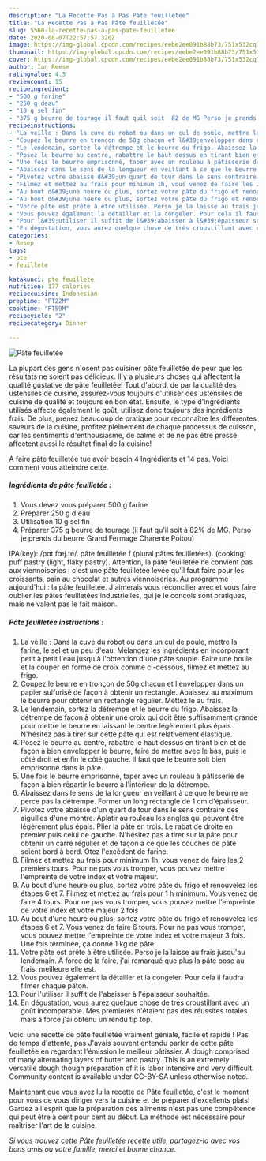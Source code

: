 ```yaml
---
description: "La Recette Pas à Pas Pâte feuilletée"
title: "La Recette Pas à Pas Pâte feuilletée"
slug: 5560-la-recette-pas-a-pas-pate-feuilletee
date: 2020-08-07T22:57:57.320Z
image: https://img-global.cpcdn.com/recipes/eebe2ee091b88b73/751x532cq70/pate-feuilletee-photo-principale-de-la-recette.jpg
thumbnail: https://img-global.cpcdn.com/recipes/eebe2ee091b88b73/751x532cq70/pate-feuilletee-photo-principale-de-la-recette.jpg
cover: https://img-global.cpcdn.com/recipes/eebe2ee091b88b73/751x532cq70/pate-feuilletee-photo-principale-de-la-recette.jpg
author: Ian Reese
ratingvalue: 4.5
reviewcount: 15
recipeingredient:
- "500 g farine"
- "250 g deau"
- "10 g sel fin"
- "375 g beurre de tourage il faut quil soit  82 de MG Perso je prends du beurre Grand Fermage Charente Poitou"
recipeinstructions:
- "La veille : Dans la cuve du robot ou dans un cul de poule, mettre la farine, le sel et un peu d&#39;eau. Mélangez les ingrédients en incorporant petit à petit l&#39;eau jusqu&#39;à l&#39;obtention d&#39;une pâte souple. Faire une boule et la couper en forme de croix comme ci-dessous, filmez et mettez au frigo."
- "Coupez le beurre en tronçon de 50g chacun et l&#39;envelopper dans un papier sulfurisé de façon à obtenir un rectangle. Abaissez au maximum le beurre pour obtenir un rectangle régulier. Mettez le au frais."
- "Le lendemain, sortez la détrempe et le beurre du frigo. Abaissez la détrempe de façon à obtenir une croix qui doit être suffisamment grande pour mettre le beurre en laissant le centre légèrement plus épais. N&#39;hésitez pas à tirer sur cette pâte qui est relativement élastique."
- "Posez le beurre au centre, rabattre le haut dessus en tirant bien et de façon à bien envelopper le beurre, faire de mettre avec le bas, puis le côté droit et enfin le côté gauche. Il faut que le beurre soit bien emprisonné dans la pâte."
- "Une fois le beurre emprisonné, taper avec un rouleau à pâtisserie de façon à bien répartir le beurre à l&#39;intérieur de la détrempe."
- "Abaissez dans le sens de la longueur en veillant à ce que le beurre ne perce pas la détrempe. Former un long rectangle de 1 cm d&#39;épaisseur."
- "Pivotez votre abaisse d&#39;un quart de tour dans le sens contraire des aiguilles d&#39;une montre. Aplatir au rouleau les angles qui peuvent être légèrement plus épais. Plier la pâte en trois. Le rabat de droite en premier puis celui de gauche. N&#39;hésitez pas à tirer sur la pâte pour obtenir un carré régulier et de façon à ce que les couches de pâte soient bord à bord. Otez l&#39;excédent de farine."
- "Filmez et mettez au frais pour minimum 1h, vous venez de faire les 2 premiers tours. Pour ne pas vous tromper, vous pouvez mettre l&#39;empreinte de votre index et votre majeur."
- "Au bout d&#39;une heure ou plus, sortez votre pâte du frigo et renouvelez les étapes 6 et 7. Filmez et mettez au frais pour 1 h minimum. Vous venez de faire 4 tours. Pour ne pas vous tromper, vous pouvez mettre l&#39;empreinte de votre index et votre majeur 2 fois"
- "Au bout d&#39;une heure ou plus, sortez votre pâte du frigo et renouvelez les étapes 6 et 7. Vous venez de faire 6 tours. Pour ne pas vous tromper, vous pouvez mettre l&#39;empreinte de votre index et votre majeur 3 fois. Une fois terminée, ça donne 1 kg de pâte"
- "Votre pâte est prête à être utilisée. Perso je la laisse au frais jusqu&#39;au lendemain. A force de la faire, j&#39;ai remarqué que plus la pâte pose au frais, meilleure elle est."
- "Vous pouvez également la détailler et la congeler. Pour cela il faudra filmer chaque pâton."
- "Pour l&#39;utiliser il suffit de l&#39;abaisser à l&#39;épaisseur souhaitée."
- "En dégustation, vous aurez quelque chose de très croustillant avec un goût incomparable. Mes premières n&#39;étaient pas des réussites totales mais à force j&#39;ai obtenu un rendu tip top."
categories:
- Resep
tags:
- pte
- feuillete

katakunci: pte feuillete 
nutrition: 177 calories
recipecuisine: Indonesian
preptime: "PT22M"
cooktime: "PT59M"
recipeyield: "2"
recipecategory: Dinner

---
```



![Pâte feuilletée](https://img-global.cpcdn.com/recipes/eebe2ee091b88b73/751x532cq70/pate-feuilletee-photo-principale-de-la-recette.jpg)

La plupart des gens n'osent pas cuisiner pâte feuilletée de peur que les résultats ne soient pas délicieux. Il y a plusieurs choses qui affectent la qualité gustative de pâte feuilletée! Tout d'abord, de par la qualité des ustensiles de cuisine, assurez-vous toujours d'utiliser des ustensiles de cuisine de qualité et toujours en bon état. Ensuite, le type d'ingrédients utilisés affecte également le goût, utilisez donc toujours des ingrédients frais. De plus, prenez beaucoup de pratique pour reconnaître les différentes saveurs de la cuisine, profitez pleinement de chaque processus de cuisson, car les sentiments d'enthousiasme, de calme et de ne pas être pressé affectent aussi le résultat final de la cuisine!

<!--inarticleads1-->

À faire pâte feuilletée tue avoir besoin 4 Ingrédients et 14 pas. Voici comment vous atteindre cette.

##### Ingrédients de pâte feuilletée :

1. Vous devez vous préparer 500 g farine
1. Préparer 250 g d&#39;eau
1. Utilisation 10 g sel fin
1. Préparer 375 g beurre de tourage (il faut qu&#39;il soit à 82% de MG. Perso je prends du beurre Grand Fermage Charente Poitou)


IPA(key): /pɑt fœj.te/. pâte feuilletée f (plural pâtes feuilletées). (cooking) puff pastry (light, flaky pastry). Attention, la pâte feuilletée ne convient pas aux viennoiseries : c&#39;est une pâte feuilletée levée qu&#39;il faut faire pour les croissants, pain au chocolat et autres viennoiseries. Au programme aujourd&#39;hui : la pâte feuilletée. J&#39;aimerais vous réconcilier avec et vous faire oublier les pâtes feuilletées industrielles, qui je le conçois sont pratiques, mais ne valent pas le fait maison. 

<!--inarticleads2-->

##### Pâte feuilletée instructions :

1. La veille : Dans la cuve du robot ou dans un cul de poule, mettre la farine, le sel et un peu d&#39;eau. Mélangez les ingrédients en incorporant petit à petit l&#39;eau jusqu&#39;à l&#39;obtention d&#39;une pâte souple. Faire une boule et la couper en forme de croix comme ci-dessous, filmez et mettez au frigo.
1. Coupez le beurre en tronçon de 50g chacun et l&#39;envelopper dans un papier sulfurisé de façon à obtenir un rectangle. Abaissez au maximum le beurre pour obtenir un rectangle régulier. Mettez le au frais.
1. Le lendemain, sortez la détrempe et le beurre du frigo. Abaissez la détrempe de façon à obtenir une croix qui doit être suffisamment grande pour mettre le beurre en laissant le centre légèrement plus épais. N&#39;hésitez pas à tirer sur cette pâte qui est relativement élastique.
1. Posez le beurre au centre, rabattre le haut dessus en tirant bien et de façon à bien envelopper le beurre, faire de mettre avec le bas, puis le côté droit et enfin le côté gauche. Il faut que le beurre soit bien emprisonné dans la pâte.
1. Une fois le beurre emprisonné, taper avec un rouleau à pâtisserie de façon à bien répartir le beurre à l&#39;intérieur de la détrempe.
1. Abaissez dans le sens de la longueur en veillant à ce que le beurre ne perce pas la détrempe. Former un long rectangle de 1 cm d&#39;épaisseur.
1. Pivotez votre abaisse d&#39;un quart de tour dans le sens contraire des aiguilles d&#39;une montre. Aplatir au rouleau les angles qui peuvent être légèrement plus épais. Plier la pâte en trois. Le rabat de droite en premier puis celui de gauche. N&#39;hésitez pas à tirer sur la pâte pour obtenir un carré régulier et de façon à ce que les couches de pâte soient bord à bord. Otez l&#39;excédent de farine.
1. Filmez et mettez au frais pour minimum 1h, vous venez de faire les 2 premiers tours. Pour ne pas vous tromper, vous pouvez mettre l&#39;empreinte de votre index et votre majeur.
1. Au bout d&#39;une heure ou plus, sortez votre pâte du frigo et renouvelez les étapes 6 et 7. Filmez et mettez au frais pour 1 h minimum. Vous venez de faire 4 tours. Pour ne pas vous tromper, vous pouvez mettre l&#39;empreinte de votre index et votre majeur 2 fois
1. Au bout d&#39;une heure ou plus, sortez votre pâte du frigo et renouvelez les étapes 6 et 7. Vous venez de faire 6 tours. Pour ne pas vous tromper, vous pouvez mettre l&#39;empreinte de votre index et votre majeur 3 fois. Une fois terminée, ça donne 1 kg de pâte
1. Votre pâte est prête à être utilisée. Perso je la laisse au frais jusqu&#39;au lendemain. A force de la faire, j&#39;ai remarqué que plus la pâte pose au frais, meilleure elle est.
1. Vous pouvez également la détailler et la congeler. Pour cela il faudra filmer chaque pâton.
1. Pour l&#39;utiliser il suffit de l&#39;abaisser à l&#39;épaisseur souhaitée.
1. En dégustation, vous aurez quelque chose de très croustillant avec un goût incomparable. Mes premières n&#39;étaient pas des réussites totales mais à force j&#39;ai obtenu un rendu tip top.


Voici une recette de pâte feuilletée vraiment géniale, facile et rapide ! Pas de temps d&#39;attente, pas J&#39;avais souvent entendu parler de cette pâte feuilletée en regardant l&#39;émission le meilleur pâtissier. A dough comprised of many alternating layers of butter and pastry. This is an extremely versatile dough though preparation of it is labor intensive and very difficult. Community content is available under CC-BY-SA unless otherwise noted.. 

<!--inarticleads1-->

<p>
Maintenant que vous avez lu la recette de Pâte feuilletée, c'est le moment pour vous de vous diriger vers la cuisine et de préparer d'excellents plats! Gardez à l'esprit que la préparation des aliments n'est pas une compétence qui peut être à cent pour cent au début. La méthode est nécessaire pour maîtriser l'art de la cuisine.
</p>

<p>
<i>Si vous trouvez cette Pâte feuilletée recette utile, partagez-la avec vos bons amis ou votre famille, merci et bonne chance.</i>
</p>
